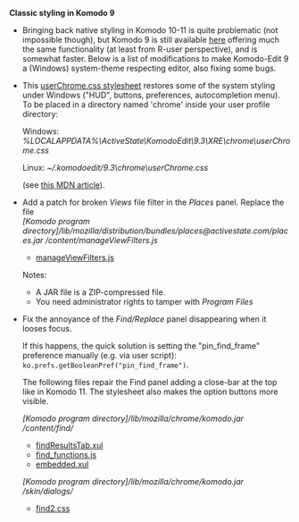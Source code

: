 **Classic styling in Komodo 9**

* Bringing back native styling in Komodo 10-11 is quite problematic (not impossible though), 
  but Komodo 9 is still available [here](http://downloads.activestate.com/Komodo/releases/9.3.2/) 
  offering much the same functionality (at least from R-user perspective), and
  is somewhat faster. Below is a list of modifications to make Komodo-Edit 9 a 
  (Windows) system-theme respecting editor, also fixing some bugs.
  
* This [userChrome.css stylesheet](userChrome.css) restores some of the system 
  styling under Windows ("HUD", buttons, preferences, autocompletion menu). To be
  placed in a directory named 'chrome' inside your user profile directory:
  
  Windows: *%LOCALAPPDATA%\ActiveState\KomodoEdit\9.3\XRE\chrome\userChrome.css*
  
  Linux: *~/.komodoedit/9.3\chrome\userChrome.css*
  
  (see [this MDN article](https://developer.mozilla.org/en-US/docs/Mozilla/Tech/XUL/Tutorial/Modifying_the_Default_Skin)).

* Add a patch for broken *Views* file filter in the *Places* panel. Replace the file  
   *\[Komodo program directory]/lib/mozilla/distribution/bundles/places\@activestate.com/places\.jar /content/manageViewFilters.js*
  
    - [manageViewFilters.js](patch9/distribution_bundles_places@activestate.com_places.jar_content/manageViewFilters.js)
  
  Notes:
	- A JAR file is a ZIP-compressed file.
	- You need administrator rights to tamper with *Program Files*  

* Fix the annoyance of the *Find/Replace* panel disappearing when it looses focus.
   
  If this happens, the quick solution is setting the "pin_find_frame" preference manually (e.g. via user script):
  `ko.prefs.getBooleanPref("pin_find_frame")`. 

  The following files repair the Find panel adding a close-bar at the top like in Komodo 11.
  The stylesheet also makes the option buttons more visible.
  
  *[Komodo program directory]/lib/mozilla/chrome/komodo.jar /content/find/*
   
    - [findResultsTab.xul](patch9\chrome_komodo.jar_content_find\findResultsTab.xul)
    - [find_functions.js](patch9\chrome_komodo.jar_content_find\find_functions.js)
    - [embedded.xul](patch9\chrome_komodo.jar_content_find\embedded.xul)
 
  *[Komodo program directory]/lib/mozilla/chrome/komodo.jar /skin/dialogs/*
 
    - [find2.css](patch9\chrome_komodo.jar_skin_dialogs\find2.css)


